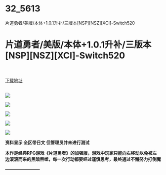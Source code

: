 # 32_5613
片道勇者/美版/本体+1.0.1升补/三版本[NSP][NSZ][XCI]-Switch520
# 片道勇者/美版/本体+1.0.1升补/三版本[NSP][NSZ][XCI]-Switch520
 <br/></br>
[下载地址](https://www.switch520.cc/article/5613 "下载地址")
<br/></br>

<p><span><strong><img src="https://ae01.alicdn.com/kf/U9cc9a1aa970b4ecabe3303d19200bf92r.jpg"></strong></span></p>
<p><span><strong><img src="https://ae01.alicdn.com/kf/U84e2a4996124459abbabf8cb2c6295f0w.jpg"></strong></span></p>
<p><span><strong><img src="https://ae01.alicdn.com/kf/Ua40b7579a5ed406da6dedbc2e39f5289D.jpg"></strong></span></p>
<p><span><strong><img src="https://ae01.alicdn.com/kf/U349895d4f0d64ae7970ae91da8214227I.jpg"></strong></span></p>
<p><span><strong><img src="https://ae01.alicdn.com/kf/Udb270b4165b2413ca91175515c3daaa4e.jpg"></strong></span></p>
<p></p>
<p><span><strong>资料显示 全区带日文 但管理员并未进行测试</strong></span></p>
<p><span><strong>本作是经典RPG游戏《片道勇者》的加强版，游戏中玩家只能向右移动以免被左边滚滚而来的黑暗吞噬，每一次行动都要经过谨慎思考，最终通过不懈努力打倒魔</strong></span></p>
<p><span><strong>————————</strong></span></p>
